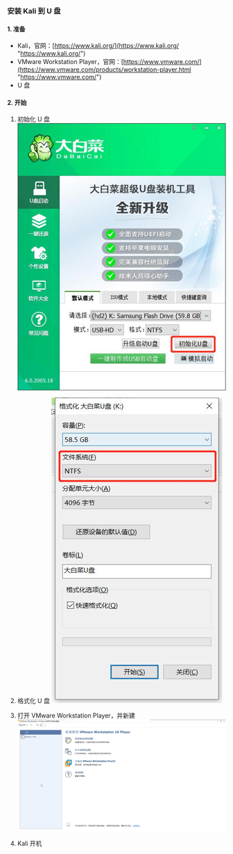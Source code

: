 ### 安装 Kali 到 U 盘
#### 1. 准备

- Kali，官网：[https://www.kali.org/](https://www.kali.org/ "https://www.kali.org/")
- VMware Workstation Player，官网：[https://www.vmware.com/](https://www.vmware.com/products/workstation-player.html "https://www.vmware.com/")
- U 盘

#### 2. 开始
1. 初始化 U 盘
![](Install_kali_to_u_disk_files/1.jpg)
2. 格式化 U 盘
![](Install_kali_to_u_disk_files/2.jpg)

3. 打开 VMware Workstation Player，并新建
![](Install_kali_to_u_disk_files/1.gif)

4. Kali 开机